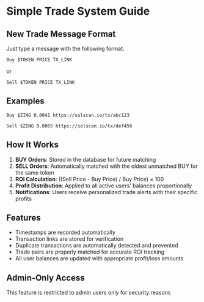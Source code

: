 # Simple Trade System Guide

## New Trade Message Format

Just type a message with the following format:

```
Buy $TOKEN PRICE TX_LINK
```

or

```
Sell $TOKEN PRICE TX_LINK
```

## Examples

```
Buy $ZING 0.0041 https://solscan.io/tx/abc123
```

```
Sell $ZING 0.0065 https://solscan.io/tx/def456
```

## How It Works

1. **BUY Orders**: Stored in the database for future matching
2. **SELL Orders**: Automatically matched with the oldest unmatched BUY for the same token
3. **ROI Calculation**: ((Sell Price - Buy Price) / Buy Price) × 100
4. **Profit Distribution**: Applied to all active users' balances proportionally
5. **Notifications**: Users receive personalized trade alerts with their specific profits

## Features

- Timestamps are recorded automatically
- Transaction links are stored for verification
- Duplicate transactions are automatically detected and prevented
- Trade pairs are properly matched for accurate ROI tracking
- All user balances are updated with appropriate profit/loss amounts

## Admin-Only Access

This feature is restricted to admin users only for security reasons